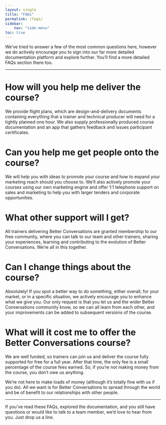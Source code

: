 ```yaml
---
layout: single
title: "FAQs"
permalink: /faqs/
sidebar:
    nav: "side-menu"
toc: true
---
```

<!-- TO DO

- Update for this:

I Know What You Are Thinking Stories - A dedicated FAQ or “Common Questions” page could be added to the website to address common concerns or objections that people may have about the foundation’s work. This could include information about how the foundation operates, where funding comes from, or how individuals or organizations can get involved.

-->

We’ve tried to answer a few of the most common questions here, however we do actively encourage you to sign into our far more detailed documentation platform and explore further. You’ll find a more detailed FAQs section there too.

---

# How will you help me deliver the course?
We provide flight plans, which are design-and-delivery documents containing everything that a trainer and technical producer will need for a tightly planned one hour. We also supply professionally produced course documentation and an app that gathers feedback and issues participant certificates.

# Can you help me get people onto the course?
We will help you with ideas to promote your course and how to expand your marketing reach should you choose to. We’ll also actively promote your courses using our own marketing engine and offer 1:1 telephone support on sales and marketing to help you with larger tenders and corporate opportunities.

# What other support will I get?
All trainers delivering Better Conversations are granted membership to our free community, where you can talk to our team and other trainers, sharing your experiences, learning and contributing to the evolution of Better Conversations. We’re all in this together.

# Can I change things about the course?
Absolutely! If you spot a better way to do something, either overall, for your market, or in a specific situation, we actively encourage you to enhance what we give you. Our only request is that you let us and the wider Better Conversations community know, so we can all learn from each other, and your improvements can be added to subsequent versions of the course.

# What will it cost me to offer the Better Conversations course?
We are well funded, so trainers can join us and deliver the course fully supported for free for a full year. After that time, the only fee is a small percentage of the course fees earned. So, if you’re not making money from the course, you don’t owe us anything.

We’re not here to make loads of money (although it’s totally fine with us if you do). All we want is for Better Conversations to spread through the world and be of benefit to our relationships with other people.

---
If you’ve read these FAQs, explored the documentation, and you still have questions or would like to talk to a team member, we’d love to hear from you. Just drop us a line.
